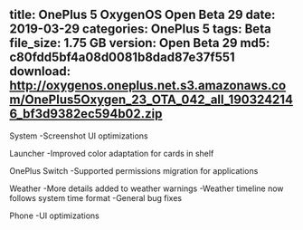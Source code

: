 title: OnePlus 5 OxygenOS Open Beta 29
date: 2019-03-29
categories: OnePlus 5
tags: Beta
file_size: 1.75 GB
version: Open Beta 29
md5: c80fdd5bf4a08d0081b8dad87e37f551
download: http://oxygenos.oneplus.net.s3.amazonaws.com/OnePlus5Oxygen_23_OTA_042_all_1903242146_bf3d9382ec594b02.zip
---
System
-Screenshot UI optimizations

Launcher
-Improved color adaptation for cards in shelf

OnePlus Switch
-Supported permissions migration for applications

Weather
-More details added to weather warnings
-Weather timeline now follows system time format
-General bug fixes

Phone
-UI optimizations
